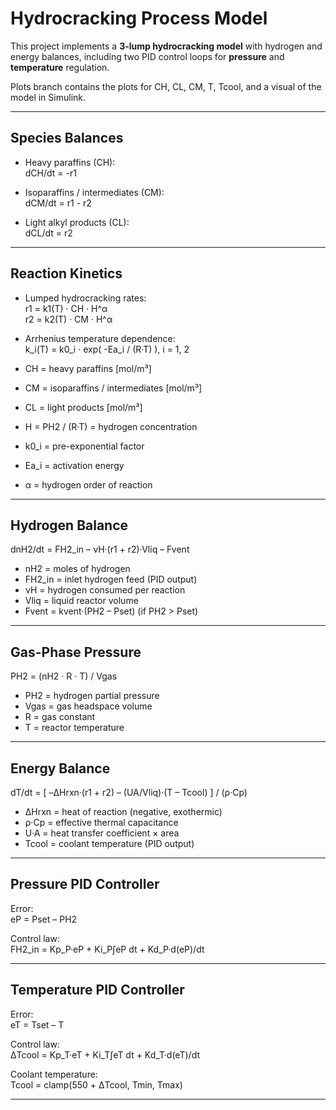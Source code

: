 # Hydrocracking Process Model

This project implements a **3-lump hydrocracking model** with hydrogen and energy balances, including two PID control loops for **pressure** and **temperature** regulation.

Plots branch contains the plots for CH, CL, CM, T, Tcool, and a visual of the model in Simulink. 

---

##  Species Balances

- Heavy paraffins (CH):  
  dCH/dt = -r1  

- Isoparaffins / intermediates (CM):  
  dCM/dt = r1 - r2  

- Light alkyl products (CL):  
  dCL/dt = r2  

---

##  Reaction Kinetics

- Lumped hydrocracking rates:  
  r1 = k1(T) · CH · H^α  
  r2 = k2(T) · CM · H^α  

- Arrhenius temperature dependence:  
  k_i(T) = k0_i · exp( -Ea_i / (R·T) ),   i = 1, 2  

- CH = heavy paraffins [mol/m³]  
- CM = isoparaffins / intermediates [mol/m³]  
- CL = light products [mol/m³]  
- H = PH2 / (R·T) = hydrogen concentration  
- k0_i = pre-exponential factor  
- Ea_i = activation energy  
- α = hydrogen order of reaction  

---

##  Hydrogen Balance

dnH2/dt = FH2_in – νH·(r1 + r2)·Vliq – Fvent  

- nH2 = moles of hydrogen  
- FH2_in = inlet hydrogen feed (PID output)  
- νH = hydrogen consumed per reaction  
- Vliq = liquid reactor volume  
- Fvent = kvent·(PH2 – Pset) (if PH2 > Pset)  

---

##  Gas-Phase Pressure

PH2 = (nH2 · R · T) / Vgas  

- PH2 = hydrogen partial pressure  
- Vgas = gas headspace volume  
- R = gas constant  
- T = reactor temperature  

---

##  Energy Balance

dT/dt = [ –ΔHrxn·(r1 + r2) – (UA/Vliq)·(T – Tcool) ] / (ρ·Cp)  

- ΔHrxn = heat of reaction (negative, exothermic)  
- ρ·Cp = effective thermal capacitance  
- U·A = heat transfer coefficient × area  
- Tcool = coolant temperature (PID output)  

---

##  Pressure PID Controller

Error:  
eP = Pset – PH2  

Control law:  
FH2_in = Kp_P·eP + Ki_P∫eP dt + Kd_P·d(eP)/dt  

---

##  Temperature PID Controller

Error:  
eT = Tset – T  

Control law:  
ΔTcool = Kp_T·eT + Ki_T∫eT dt + Kd_T·d(eT)/dt  

Coolant temperature:  
Tcool = clamp(550 + ΔTcool, Tmin, Tmax)  

---
